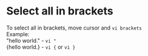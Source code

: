 # Select all in brackets  
To select all in brackets, move cursor and `vi brackets`  
Example:  
"hello world." - `vi "`  
{hello world.} - `vi {` or `vi }`  
